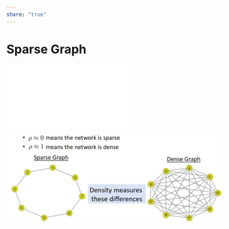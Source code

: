 ```yaml
---  
share: "true"  
---  
```

# Sparse Graph  
![Network Density](./Network%20Density.md)  
![Pasted image 20240118140921.png](./assets/Pasted%20image%2020240118140921.png)  
